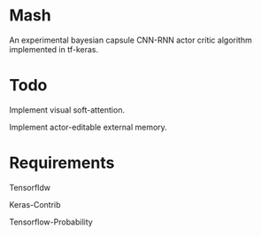 # Mash
An experimental bayesian capsule CNN-RNN actor critic algorithm implemented in tf-keras.

# Todo
Implement visual soft-attention.

Implement actor-editable external memory.

# Requirements
Tensorfldw

Keras-Contrib

Tensorflow-Probability

